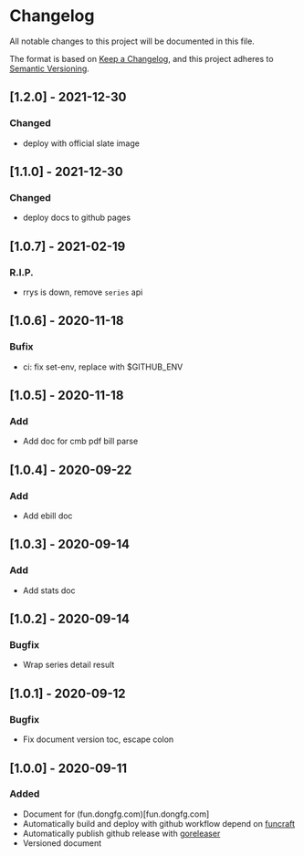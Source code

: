 # Changelog

All notable changes to this project will be documented in this file.

The format is based on [Keep a Changelog](https://keepachangelog.com/en/1.0.0/),
and this project adheres to [Semantic Versioning](https://semver.org/spec/v2.0.0.html).

## [1.2.0] - 2021-12-30

### Changed

- deploy with official slate image

## [1.1.0] - 2021-12-30

### Changed

- deploy docs to github pages

## [1.0.7] - 2021-02-19

### R.I.P.

- rrys is down, remove `series` api

## [1.0.6] - 2020-11-18

### Bufix

- ci: fix set-env, replace with \$GITHUB_ENV

## [1.0.5] - 2020-11-18

### Add

- Add doc for cmb pdf bill parse

## [1.0.4] - 2020-09-22

### Add

- Add ebill doc

## [1.0.3] - 2020-09-14

### Add

- Add stats doc

## [1.0.2] - 2020-09-14

### Bugfix

- Wrap series detail result

## [1.0.1] - 2020-09-12

### Bugfix

- Fix document version toc, escape colon

## [1.0.0] - 2020-09-11

### Added

- Document for (fun.dongfg.com)[fun.dongfg.com]
- Automatically build and deploy with github workflow depend on [funcraft](https://github.com/alibaba/funcraft)
- Automatically publish github release with [goreleaser](https://goreleaser.com/)
- Versioned document
